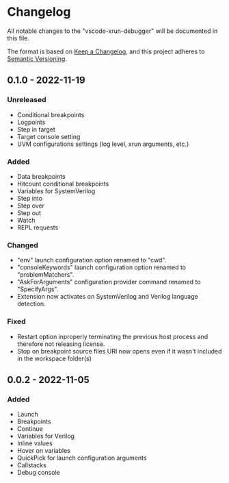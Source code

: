 # Changelog

All notable changes to the "vscode-xrun-debugger" will be documented in this file.

The format is based on [Keep a Changelog](https://keepachangelog.com/en/1.0.0/),
and this project adheres to [Semantic Versioning](https://semver.org/spec/v2.0.0.html).

## 0.1.0 - 2022-11-19

### Unreleased

- Conditional breakpoints
- Logpoints
- Step in target
- Target console setting
- UVM configurations settings (log level, xrun arguments, etc.)

### Added 

- Data breakpoints
- Hitcount conditional breakpoints
- Variables for SystemVerilog
- Step into
- Step over
- Step out
- Watch
- REPL requests

### Changed

- "env" launch configuration option renamed to "cwd".
- "consoleKeywords" launch configuration option renamed to "problemMatchers".
- "AskForArguments" configuration provider command renamed to "SpecifyArgs".
- Extension now activates on SystemVerilog and Verilog language detection.

### Fixed

- Restart option inproperly terminating the previous host process and therefore not releasing license.
- Stop on breakpoint source files URI now opens even if it wasn't included in the workspace folder(s)

## 0.0.2 - 2022-11-05

### Added 

- Launch
- Breakpoints
- Continue
- Variables for Verilog
- Inline values
- Hover on variables
- QuickPick for launch configuration arguments
- Callstacks
- Debug console
